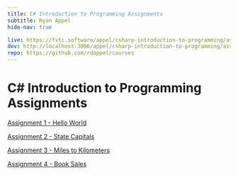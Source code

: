 ```yaml
---
title: C# Introduction to Programming Assignments
subtitle: Ryan Appel
hide-nav: true

live: https://fvtc.software/appel/csharp-introduction-to-programming/assignments
dev: http://localhost:3006/appel/csharp-introduction-to-programming/assignments
repo: https://github.com/rdappel/courses
---
```


# C# Introduction to Programming Assignments

[Assignment 1 - Hello World](/appel/csharp-introduction-to-programming/assignments/hello-world)

[Assignment 2 - State Capitals](/appel/csharp-introduction-to-programming/assignments/state-capitals)

[Assignment 3 - Miles to Kilometers](/appel/csharp-introduction-to-programming/assignments/miles-to-kilometers)

[Assignment 4 - Book Sales](/appel/csharp-introduction-to-programming/assignments/book-sales)
